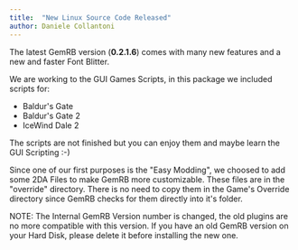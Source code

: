 ```yaml
---
title:  "New Linux Source Code Released"
author: Daniele Collantoni
---
```


The latest GemRB version (**0.2.1.6**) comes with many new features and a new and faster Font Blitter.

We are working to the GUI Games Scripts, in this package we included scripts for:

* Baldur's Gate
* Baldur's Gate 2
* IceWind Dale 2

The scripts are not finished but you can enjoy them and maybe learn the GUI Scripting :-)

Since one of our first purposes is the "Easy Modding", we choosed to add some 2DA Files to make GemRB more customizable.
These files are in the "override" directory. There is no need to copy them in the Game's Override directory
since GemRB checks for them directly into it's folder.

NOTE: The Internal GemRB Version number is changed, the old plugins are no more compatible with this version.
If you have an old GemRB version on your Hard Disk, please delete it before installing the new one.
